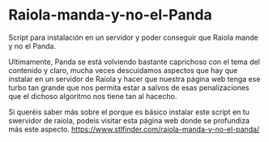 # Raiola-manda-y-no-el-Panda
Script para instalación en un servidor y poder conseguir que Raiola mande y no el Panda.

Ultimamente, Panda se está volviendo bastante caprichoso con el tema del contenido y claro, mucha veces descuidamos aspectos que hay que instalar en un servidor de Raiola y hacer que nuestra página web tenga ese turbo tan grande que nos permita estar a salvos de esas penalizaciones que el dichoso algoritmo nos tiene tan al hacecho.

Si queréis saber más sobre el porque es básico instalar este script en tu swervidor de raiola, podeis visitar esta página web donde se profundiza más este aspecto. https://www.stlfinder.com/raiola-manda-y-no-el-panda/
